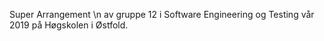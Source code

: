 Super Arrangement \n
av gruppe 12 i Software Engineering og Testing vår 2019 på Høgskolen i Østfold.
